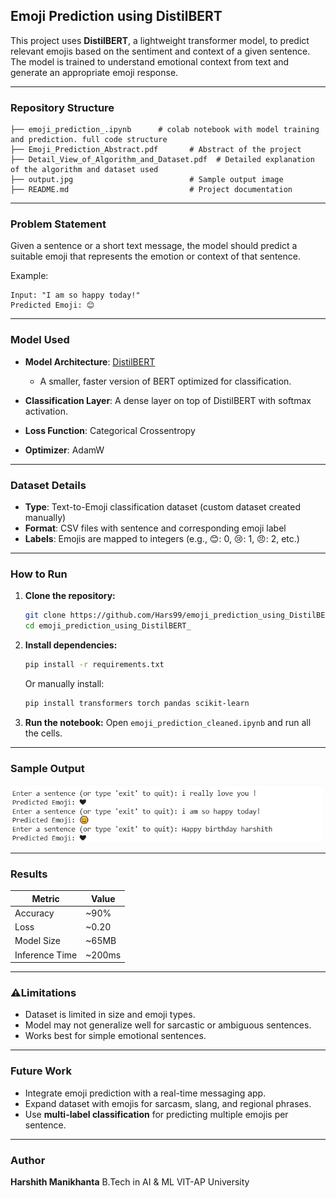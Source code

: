 

##  Emoji Prediction using DistilBERT

This project uses **DistilBERT**, a lightweight transformer model, to predict relevant emojis based on the sentiment and context of a given sentence. The model is trained to understand emotional context from text and generate an appropriate emoji response.

---

###  Repository Structure

```
├── emoji_prediction_.ipynb      # colab notebook with model training and prediction. full code structure
├── Emoji_Prediction_Abstract.pdf       # Abstract of the project
├── Detail_View_of_Algorithm_and_Dataset.pdf  # Detailed explanation of the algorithm and dataset used
├── output.jpg                          # Sample output image
├── README.md                           # Project documentation
```

---

###  Problem Statement

Given a sentence or a short text message, the model should predict a suitable emoji that represents the emotion or context of that sentence.

Example:

```
Input: "I am so happy today!"
Predicted Emoji: 😊
```

---

###  Model Used

* **Model Architecture**: [DistilBERT](https://huggingface.co/distilbert-base-uncased)

  * A smaller, faster version of BERT optimized for classification.
* **Classification Layer**: A dense layer on top of DistilBERT with softmax activation.
* **Loss Function**: Categorical Crossentropy
* **Optimizer**: AdamW

---

###  Dataset Details

* **Type**: Text-to-Emoji classification dataset (custom dataset created manually)
* **Format**: CSV files with sentence and corresponding emoji label
* **Labels**: Emojis are mapped to integers (e.g., 😊: 0, 😢: 1, 😠: 2, etc.)

---

###  How to Run

1. **Clone the repository:**

   ```bash
   git clone https://github.com/Hars99/emoji_prediction_using_DistilBERT_.git
   cd emoji_prediction_using_DistilBERT_
   ```

2. **Install dependencies:**

   ```bash
   pip install -r requirements.txt
   ```

   Or manually install:

   ```bash
   pip install transformers torch pandas scikit-learn
   ```

3. **Run the notebook:**
   Open `emoji_prediction_cleaned.ipynb` and run all the cells.

---

###  Sample Output

<img src="output.jpg" width="500"/>

---

### Results

| Metric         | Value   |
| -------------- | ------- |
| Accuracy       | \~90%   |
| Loss           | \~0.20  |
| Model Size     | \~65MB  |
| Inference Time | \~200ms |

---

### ⚠Limitations

* Dataset is limited in size and emoji types.
* Model may not generalize well for sarcastic or ambiguous sentences.
* Works best for simple emotional sentences.

---

### Future Work

* Integrate emoji prediction with a real-time messaging app.
* Expand dataset with emojis for sarcasm, slang, and regional phrases.
* Use **multi-label classification** for predicting multiple emojis per sentence.

---

###  Author

**Harshith Manikhanta**
B.Tech in AI & ML
VIT-AP University



